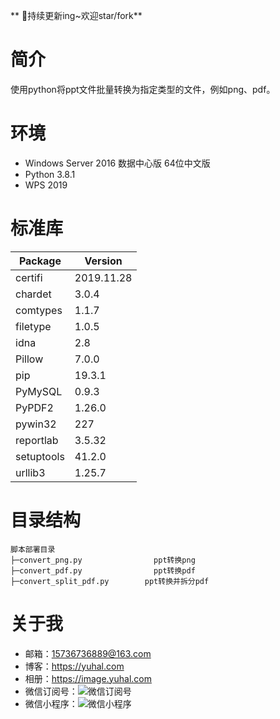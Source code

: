 ** 🐰持续更新ing~欢迎star/fork**
# 简介
使用python将ppt文件批量转换为指定类型的文件，例如png、pdf。

# 环境
- Windows Server  2016 数据中心版 64位中文版
- Python 3.8.1
- WPS 2019

# 标准库
|Package   |Version   |
| ------------ | ------------ |
|certifi    |2019.11.28
|chardet    |3.0.4
|comtypes   |1.1.7
|filetype   |1.0.5
|idna       |2.8
|Pillow     |7.0.0
|pip        |19.3.1
|PyMySQL    |0.9.3
|PyPDF2     |1.26.0
|pywin32    |227
|reportlab  |3.5.32
|setuptools |41.2.0
|urllib3    |1.25.7

# 目录结构
```
脚本部署目录
├─convert_png.py                ppt转换png
├─convert_pdf.py                ppt转换pdf
├─convert_split_pdf.py        ppt转换并拆分pdf
```

# 关于我
- 邮箱：15736736889@163.com
- 博客：https://yuhal.com
- 相册：https://image.yuhal.com
- 微信订阅号：![微信订阅号](https://www.showdoc.cc/server/api/common/visitfile/sign/57290998046da8ab87b33c63388e873f?showdoc=.jpg "微信订阅号")
- 微信小程序：![微信小程序](https://www.showdoc.cc/server/api/common/visitfile/sign/175771e4718e71f9a4f2dd37d2d5748c?showdoc=.jpg "微信小程序")
